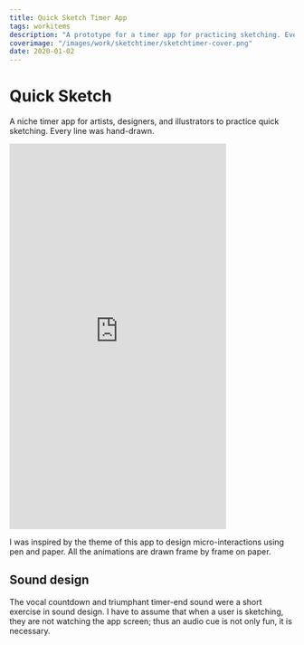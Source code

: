 ```yaml
---
title: Quick Sketch Timer App
tags: workitems
description: "A prototype for a timer app for practicing sketching. Every line was hand-drawn."
coverimage: "/images/work/sketchtimer/sketchtimer-cover.png"
date: 2020-01-02
---
```

<style>
	img {
		border: 1px dashed black;
		padding: .3rem;
	}
</style>

# Quick Sketch

A niche timer app for artists, designers, and illustrators to practice quick sketching. Every line was hand-drawn.

<!-- <video width="800" height="800" controls>
<source src="/images/work/sketchtimer/sketchtimer_full.mp4" type="video/mp4">
Your browser does not support the video tag.
</video> -->

<iframe width="383" height="681" src="https://www.youtube.com/embed/DalDezU417E" title="Oliver Norred - Quick Sketch Timer Prototype" frameborder="0" allow="accelerometer; autoplay; clipboard-write; encrypted-media; gyroscope; picture-in-picture" allowfullscreen></iframe>

I was inspired by the theme of this app to design micro-interactions using pen and paper. All the animations are drawn frame by frame on paper.

## Sound design

The vocal countdown and triumphant timer-end sound were a short exercise in sound design. I have to assume that when a user is sketching, they are not watching the app screen; thus an audio cue is not only fun, it is necessary.
